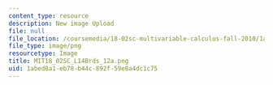 ```yaml
---
content_type: resource
description: New image Upload
file: null
file_location: /coursemedia/18-02sc-multivariable-calculus-fall-2010/1abed8a1eb78b44c892f59e8a4dc1c75_MIT18_02SC_L14Brds_12a.png
file_type: image/png
resourcetype: Image
title: MIT18_02SC_L14Brds_12a.png
uid: 1abed8a1-eb78-b44c-892f-59e8a4dc1c75
---
```

